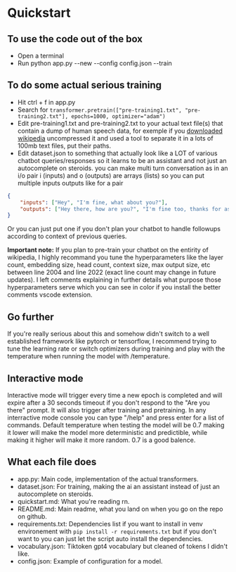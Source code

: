 # Quickstart
## To use the code out of the box
- Open a terminal
- Run python app.py --new --config config.json --train

## To do some actual serious training
- Hit ctrl + f in app.py
- Search for ```transformer.pretrain(["pre-training1.txt", "pre-training2.txt"], epochs=1000, optimizer="adam")```
- Edit pre-training1.txt and pre-training2.txt to your actual text file(s) that contain a dump of human speech data, for exemple if you <a href="https://dumps.wikimedia.org/enwiki/latest/enwiki-latest-pages-articles.xml.bz2">downloaded wikipedia</a> uncompressed it and used a tool to separate it in a lots of 100mb text files, put their paths.
- Edit dataset.json to something that actually look like a LOT of various chatbot queries/responses so it learns to be an assistant and not just an autocomplete on steroids. you can make multi turn conversation as in an i/o pair i (inputs) and o (outputs) are arrays (lists) so you can put multiple inputs outputs like for a pair
```json
{
    "inputs": ["Hey", "I'm fine, what about you?"],
    "outputs": ["Hey there, how are you?", "I'm fine too, thanks for asking :D"]
}
```
Or you can just put one if you don't plan your chatbot to handle followups according to context of previous queries.

<strong>Important note:</strong> If you plan to pre-train your chatbot on the entirity of wikipedia, I highly recommand you tune the hyperparameters like the layer count, embedding size, head count, context size, max output size, etc between line 2004 and line 2022 (exact line count may change in future updates). I left comments explaining in further details what purpose those hyperparameters serve which you can see in color if you install the better comments vscode extension.

## Go further
If you're really serious about this and somehow didn't switch to a well established framework like pytorch or tensorflow, I recommend trying to tune the learning rate or switch optimizers during training and play with the temperature when running the model with /temperature.

## Interactive mode
Interactive mode will trigger every time a new epoch is completed and will expire after a 30 seconds timeout if you don't respond to the "Are you there" prompt. It will also trigger after training and pretraining. In any interractive mode console you can type "/help" and press enter for a list of commands. Default temperature when testing the model will be 0.7 making it lower will make the model more deterministic and predictible, while making it higher will make it more random. 0.7 is a good balence.

## What each file does
- app.py: Main code, implementation of the actual transformers.
- dataset.json: For training, making the ai an assistant instead of just an autocomplete on steroids.
- quickstart.md: What you're reading rn.
- README.md: Main readme, what you land on when you go on the repo on github.
- requirements.txt: Dependencies list if you want to install in venv environement with ```pip install -r requirements.txt``` but if you don't want to you can just let the script auto install the dependencies.
- vocabulary.json: Tiktoken gpt4 vocabulary but cleaned of tokens I didn't like.
- config.json: Example of configuration for a model.